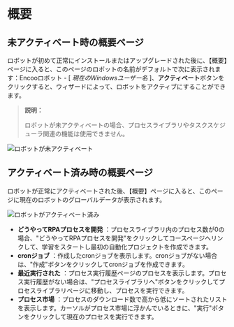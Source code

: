 # 概要
## 未アクティベート時の概要ページ
ロボットが初めて正常にインストールまたはアップグレードされた後に、【概要】ページに入ると、このページのロボットの名前がデフォルトで次に表示されます：Encooロボット - [ *現在のWindowsユーザー名* ]、**アクティベート**ボタンをクリックすると、ウィザードによって、ロボットをアクティブにすることができます。
> **説明：**
>
> ロボットが未アクティベートの場合、プロセスライブラリやタスクスケジューラ関連の機能は使用できません。

![ロボットが未アクティベート](https://docimages.blob.core.chinacloudapi.cn/images/Robot/norobotUI20201211.png)


## アクティベート済み時の概要ページ
ロボットが正常にアクティベートされた後、【概要】ページに入ると、このページに現在のロボットのグローバルデータが表示されます。

![ロボットがアクティベート済み](https://docimages.blob.core.chinacloudapi.cn/images/Robot/robotUI20201211.png)

- **どうやってRPAプロセスを開発** ：プロセスライブラリ内のプロセス数が0の場合、"どうやってRPAプロセスを開発"をクリックしてコースページへリンクして、学習をスタートし最初の自動化プロジェクトを作成できます。
- **cronジョブ** ：作成したcronジョブを表示します。cronジョブがない場合は、"作成"ボタンをクリックしてcronジョブを作成できます。
- **最近実行された** ：プロセス実行履歴ページのプロセスを表示します。プロセス実行履歴がない場合は、"プロセスライブラリへ"ボタンをクリックしてプロセスライブラリページに移動し、プロセスを実行できます。
- **プロセス市場** ：プロセスのダウンロード数で高から低にソートされたリストを表示します。カーソルがプロセス市場に浮かんでいるときに、"実行"ボタンをクリックして現在のプロセスを実行できます。

